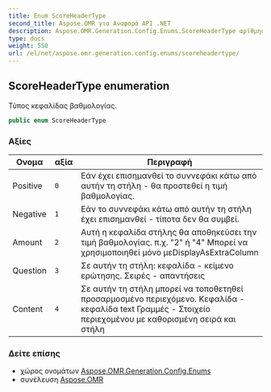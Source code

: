 ```yaml
---
title: Enum ScoreHeaderType
second_title: Aspose.OMR για Αναφορά API .NET
description: Aspose.OMR.Generation.Config.Enums.ScoreHeaderType αρίθμηση. Τύπος κεφαλίδας βαθμολογίας.
type: docs
weight: 550
url: /el/net/aspose.omr.generation.config.enums/scoreheadertype/
---
```

## ScoreHeaderType enumeration

Τύπος κεφαλίδας βαθμολογίας.

```csharp
public enum ScoreHeaderType
```

### Αξίες

| Ονομα | αξία | Περιγραφή |
| --- | --- | --- |
| Positive | `0` | Εάν έχει επισημανθεί το συννεφάκι κάτω από αυτήν τη στήλη - θα προστεθεί η τιμή βαθμολογίας. |
| Negative | `1` | Εάν το συννεφάκι κάτω από αυτήν τη στήλη έχει επισημανθεί - τίποτα δεν θα συμβεί. |
| Amount | `2` | Αυτή η κεφαλίδα στήλης θα αποθηκεύσει την τιμή βαθμολογίας. π.χ. "2" ή "4" Μπορεί να χρησιμοποιηθεί μόνο μεDisplayAsExtraColumn |
| Question | `3` | Σε αυτήν τη στήλη: κεφαλίδα - κείμενο ερώτησης. Σειρές - απαντήσεις |
| Content | `4` | Σε αυτήν τη στήλη μπορεί να τοποθετηθεί προσαρμοσμένο περιεχόμενο. Κεφαλίδα - κεφαλίδα text Γραμμές - Στοιχείο περιεχομένου με καθορισμένη σειρά και στήλη |

### Δείτε επίσης

* χώρος ονομάτων [Aspose.OMR.Generation.Config.Enums](../../aspose.omr.generation.config.enums/)
* συνέλευση [Aspose.OMR](../../)


